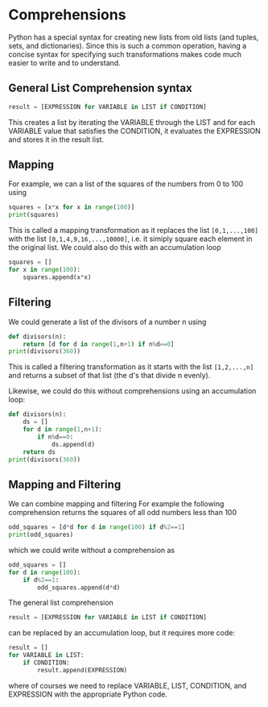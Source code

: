 # Comprehensions
Python has a special syntax for creating new lists from old lists (and tuples, sets, and dictionaries).
Since this is such a common operation, having a concise syntax for specifying such transformations
makes code much easier to write and to understand.

## General List Comprehension syntax
``` python
result = [EXPRESSION for VARIABLE in LIST if CONDITION]
```
This creates a list by iterating the VARIABLE through the LIST
and for each VARIABLE value that satisfies the CONDITION,
it evaluates the EXPRESSION and stores it in the result list.

## Mapping
For example, we can a list of the squares of the numbers from 0 to 100 using
``` python
squares = [x*x for x in range(100)]
print(squares)
```
This is called a mapping transformation as it replaces the list ```[0,1,...,100]```
with the list ```[0,1,4,9,16,...,10000]```, i.e. it simiply square each element in the original list.
We could also do this with an accumulation loop
``` python
squares = []
for x in range(100):
    squares.append(x*x)
```

## Filtering
We could generate a list of the divisors of a number n using
``` python
def divisors(n):
    return [d for d in range(1,n+1) if n%d==0]
print(divisors(360))
```
This is called a filtering transformation as it starts with the list ```[1,2,...,n]```
and returns a subset of that list (the d's that divide n evenly).

Likewise, we could do this without comprehensions using an accumulation loop:
``` python
def divisors(n):
    ds = []
    for d in range(1,n+1):
        if n%d==0:
            ds.append(d)
    return ds
print(divisors(360))
```

## Mapping and Filtering
We can combine mapping and filtering
For example the following comprehension returns the squares of all odd numbers less than 100
``` python
odd_squares = [d*d for d in range(100) if d%2==1]
print(odd_squares)
```
which we could write without a comprehension as
``` python
odd_squares = []
for d in range(100):
    if d%2==1:
        odd_squares.append(d*d)
```

The general list comprehension
``` python
result = [EXPRESSION for VARIABLE in LIST if CONDITION]
```
can be replaced by an accumulation loop, but it requires more code:
``` python
result = []
for VARIABLE in LIST:
    if CONDITION:
        result.append(EXPRESSION)
```
where of courses we need to replace VARIABLE, LIST, CONDITION, and EXPRESSION
with the appropriate Python code.


